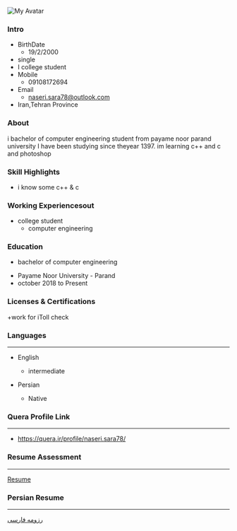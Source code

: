 ![My Avatar](
https://avatars3.githubusercontent.com/u/72061364?s=400&u=20eae31c4fa6c199ee72b9216b01f388dfcecbf6&v=4)
### Intro

+ BirthDate
  - 19/2/2000
+ single
+ I college student
+ Mobile
  - 09108172694
+ Email
  - naseri.sara78@outlook.com
+ Iran,Tehran Province  



### About

i bachelor of computer engineering student from payame noor parand university I have been studying since theyear 1397. im learning c++ and c and photoshop

### Skill Highlights

+ i know some c++ & c


### Working Experiencesout
+ college student 
  - computer engineering

### Education
+ bachelor of computer engineering 

 - Payame Noor University - Parand
  - october 2018 to Present

### Licenses & Certifications
+work for iToll check 

### Languages
---
+ English 

  - intermediate
+ Persian

  - Native

  
  
### Quera Profile Link

---

+  https://quera.ir/profile/naseri.sara78/


### Resume Assessment

---

[Resume](/assessment/Documents.pdf)

### Persian Resume

---

[رزومه فارسی](/index-fa.md)
